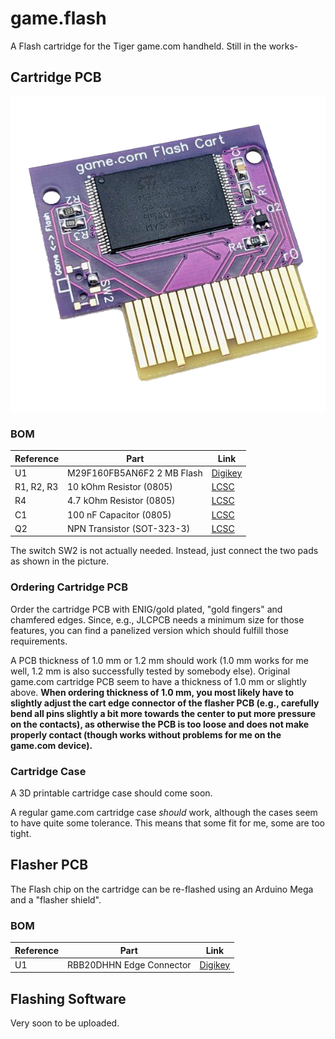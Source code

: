 # game.flash
A Flash cartridge for the Tiger game.com handheld.
Still in the works-

## Cartridge PCB
<img src="./images/cart.png" alt="drawing" width="600"/>

### BOM
| **Reference** | **Part** | **Link** |
|---------|------|------|
|U1 | M29F160FB5AN6F2 2 MB Flash | [Digikey](https://www.digikey.de/en/products/detail/alliance-memory-inc/M29F160FB5AN6F2/12180105)|
|R1, R2, R3 | 10 kOhm Resistor (0805) | [LCSC](https://www.lcsc.com/product-detail/Chip-Resistor-Surface-Mount_UNI-ROYAL-Uniroyal-Elec-0805W8F1002T5E_C17414.html) |
|R4 | 4.7 kOhm Resistor (0805) | [LCSC](https://www.lcsc.com/product-detail/Chip-Resistor-Surface-Mount_UNI-ROYAL-Uniroyal-Elec-0805W8F4701T5E_C17673.html)
|C1 | 100 nF Capacitor (0805) | [LCSC](https://www.lcsc.com/product-detail/Multilayer-Ceramic-Capacitors-MLCC-SMD-SMT_YAGEO-CC0805KRX7R9BB104_C49678.html)
|Q2 | NPN Transistor (SOT-323-3) | [LCSC](https://www.lcsc.com/product-detail/Bipolar-Transistors-BJT_PANJIT-International-MMBT3904W_R1_00001_C142339.html)

The switch SW2 is not actually needed.
Instead, just connect the two pads as shown in the picture.

### Ordering Cartridge PCB
Order the cartridge PCB with ENIG/gold plated, "gold fingers" and chamfered edges.
Since, e.g., JLCPCB needs a minimum size for those features, you can find a panelized version which should fulfill those requirements.

A PCB thickness of 1.0 mm or 1.2 mm should work (1.0 mm works for me well, 1.2 mm is also successfully tested by somebody else).
Original game.com cartridge PCB seem to have a thickness of 1.0 mm or slightly above.
**When ordering thickness of 1.0 mm, you most likely have to slightly adjust the cart edge connector of the flasher PCB (e.g., carefully bend all pins slightly a bit more towards the center to put more pressure on the contacts), as otherwise the PCB is too loose and does not make properly contact (though works without problems for me on the game.com device).**


### Cartridge Case
A 3D printable cartridge case should come soon.

A regular game.com cartridge case *should* work, although the cases seem to have quite some tolerance.
This means that some fit for me, some are too tight.

## Flasher PCB
The Flash chip on the cartridge can be re-flashed using an Arduino Mega and a "flasher shield".

### BOM
| **Reference** | **Part** | **Link** |
|---------|------|------|
|U1 | RBB20DHHN Edge Connector | [Digikey](https://www.digikey.de/en/products/detail/sullins-connector-solutions/RBB20DHHN/927330)


## Flashing Software
Very soon to be uploaded.
